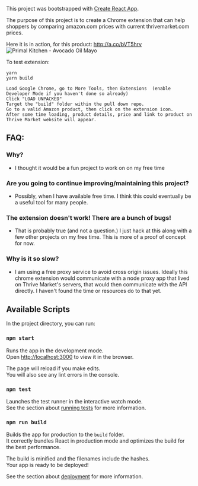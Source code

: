This project was bootstrapped with [Create React App](https://github.com/facebookincubator/create-react-app).

The purpose of this project is to create a Chrome extension that can help shoppers by comparing amazon.com prices with current thrivemarket.com prices. 

Here it is in action, for this product: http://a.co/bVT5hrv
![Primal Kitchen - Avocado Oil Mayo](https://thumbs.gfycat.com/FairOrneryKudu-size_restricted.gif)

To test extension:

```
yarn
yarn build

Load Google Chrome, go to More Tools, then Extensions  (enable Developer Mode if you haven't done so already)
Click "LOAD UNPACKED"
Target the "build" folder within the pull down repo.
Go to a valid Amazon product, then click on the extension icon.
After some time loading, product details, price and link to product on Thrive Market website will appear.
```

## FAQ:
### Why?
- I thought it would be a fun project to work on on my free time
### Are you going to continue improving/maintaining this project?
- Possibly, when I have available free time. I think this could eventually be a useful tool for many people.
### The extension doesn't work! There are a bunch of bugs!
- That is probably true (and not a question.) I just hack at this along with a few other projects on my free time. This is more of a proof of concept for now.
### Why is it so slow?
- I am using a free proxy service to avoid cross origin issues. Ideally this chrome extension would communicate with a node proxy app that lived on Thrive Market's servers, that would then communicate with the API directly. I haven't found the time or resources do to that yet.



## Available Scripts

In the project directory, you can run:

### `npm start`

Runs the app in the development mode.<br>
Open [http://localhost:3000](http://localhost:3000) to view it in the browser.

The page will reload if you make edits.<br>
You will also see any lint errors in the console.

### `npm test`

Launches the test runner in the interactive watch mode.<br>
See the section about [running tests](#running-tests) for more information.

### `npm run build`

Builds the app for production to the `build` folder.<br>
It correctly bundles React in production mode and optimizes the build for the best performance.

The build is minified and the filenames include the hashes.<br>
Your app is ready to be deployed!

See the section about [deployment](#deployment) for more information.
